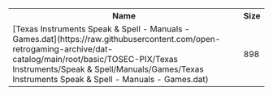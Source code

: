 <table>
<tr><th>Name</th><th>Size</th></tr>
<tr><td>
[Texas Instruments Speak & Spell - Manuals - Games.dat](https://raw.githubusercontent.com/open-retrogaming-archive/dat-catalog/main/root/basic/TOSEC-PIX/Texas Instruments/Speak & Spell/Manuals/Games/Texas Instruments Speak & Spell - Manuals - Games.dat)
</td><td>898</td></tr>
</table>
